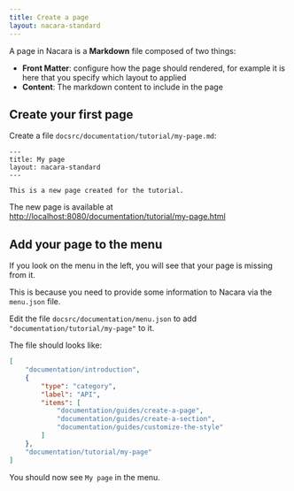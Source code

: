 ```yaml
---
title: Create a page
layout: nacara-standard
---
```


A page in Nacara is a **Markdown** file composed of two things:

- **Front Matter**: configure how the page should rendered, for example it is here that you specify which layout to applied
- **Content**: The markdown content to include in the page

## Create your first page

Create a file `docsrc/documentation/tutorial/my-page.md`:

```
---
title: My page
layout: nacara-standard
---

This is a new page created for the tutorial.
```

The new page is available at [http://localhost:8080/documentation/tutorial/my-page.html](http://localhost:8080//documentation/tutorial/my-page.html)

## Add your page to the menu

If you look on the menu in the left, you will see that your page is missing from it.

This is because you need to provide some information to Nacara via the `menu.json` file.

Edit the file `docsrc/documentation/menu.json` to add `"documentation/tutorial/my-page"` to it.

The file should looks like:

```json
[
    "documentation/introduction",
    {
        "type": "category",
        "label": "API",
        "items": [
            "documentation/guides/create-a-page",
            "documentation/guides/create-a-section",
            "documentation/guides/customize-the-style"
        ]
    },
    "documentation/tutorial/my-page"
]
```

You should now see `My page` in the menu.
